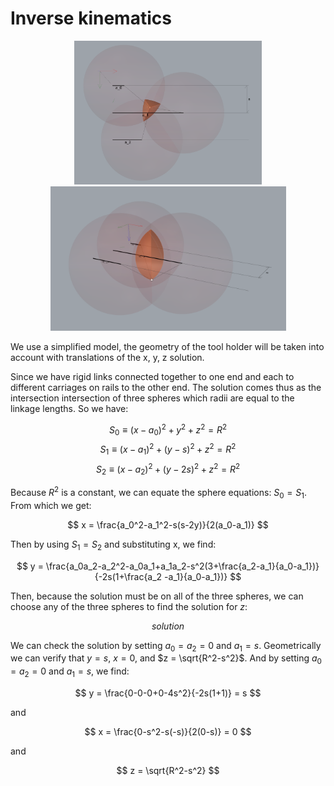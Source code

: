 # Inverse kinematics


<p align="center"> <img src="../../assets/images/inverse_kinematics_top.png" width="300" /> <img src="../../assets/images/inverse_kinematics_perpective.png" width="377" />

We use a simplified model, the geometry of the tool holder will be taken into account with translations of the x, y, z solution.

Since we have rigid links connected together to one end and each to different carriages on rails to the other end. The solution comes thus as the intersection intersection of three spheres which radii are equal to the linkage lengths.
So we have: 

$$ S_0 \equiv (x-a_0)^2 + y^2 + z^2  = R^2 $$
$$ S_1 \equiv (x-a_1)^2 + (y-s)^2 + z^2  = R^2 $$
$$ S_2 \equiv (x-a_2)^2 + (y-2s)^2 + z^2  = R^2 $$

Because $R^2$ is a constant, we can equate the sphere equations: $S_0 = S_1$. From which we get:

$$ x = \frac{a_0^2-a_1^2-s(s-2y)}{2(a_0-a_1)} $$

Then by using $S_1 = S_2$ and substituting x, we find:

$$ y = \frac{a_0a_2-a_2^2-a_0a_1+a_1a_2-s^2(3+\frac{a_2-a_1}{a_0-a_1})}{-2s(1+\frac{a_2 -a_1}{a_0-a_1})} $$

Then, because the solution must be on all of the three spheres, we can choose any of the three spheres to find the solution for $z$:

$$ solution $$

We can check the solution by setting $a_0 = a_2 = 0$ and $a_1 = s$. Geometrically we can verify that $y = s$, $x = 0$, and $z = \sqrt{R^2-s^2}$. And by setting $a_0 = a_2 = 0$ and $a_1 = s$, we find:

$$ y = \frac{0-0-0+0-4s^2}{-2s(1+1)} = s $$ 

and 

$$ x = \frac{0-s^2-s(-s)}{2(0-s)} = 0 $$

and 

$$ z = \sqrt{R^2-s^2} $$